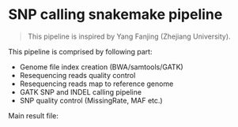 # SNP calling snakemake pipeline
> This pipeline is inspired by Yang Fanjing (Zhejiang University).

This pipeline is comprised by following part:
- Genome file index creation (BWA/samtools/GATK)
- Resequencing reads quality control
- Resequencing reads map to reference genome
- GATK SNP and INDEL calling pipeline
- SNP quality control (MissingRate, MAF etc.)

Main result file:
